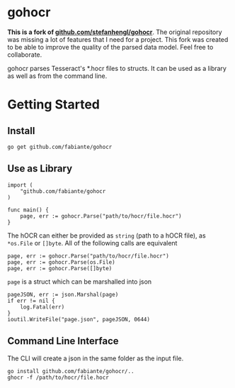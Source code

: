 # gohocr

**This is a fork of [github.com/stefanhengl/gohocr](https://github.com/stefanhengl/gohocr)**. The original repository was missing a lot of features
that I need for a project. This fork was created to be able to improve the quality of the parsed
data model. Feel free to collaborate.

gohocr parses Tesseract's *.hocr files to structs. It can be used as a library as well as from the command line.

# Getting Started

## Install

    go get github.com/fabiante/gohocr

## Use as Library

    import (
        "github.com/fabiante/gohocr
    )

    func main() {
        page, err := gohocr.Parse("path/to/hocr/file.hocr")
    }

The hOCR can either be provided as `string` (path to a hOCR file), as `*os.File` or `[]byte`. All of the following calls are equivalent
    
    page, err := gohocr.Parse("path/to/hocr/file.hocr")
    page, err := gohocr.Parse(os.File)
    page, err := gohocr.Parse([]byte)

`page` is a struct which can be marshalled into json

    pageJSON, err := json.Marshal(page)
    if err != nil {
        log.Fatal(err)
    }
	ioutil.WriteFile("page.json", pageJSON, 0644)

## Command Line Interface

The CLI will create a json in the same folder as the input file.

    go install github.com/fabiante/gohocr/..
    ghocr -f /path/to/hocr/file.hocr

